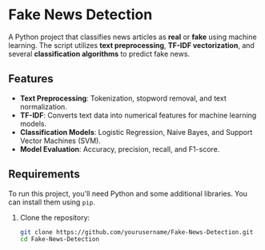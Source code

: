 # Fake News Detection

A Python project that classifies news articles as **real** or **fake** using machine learning. The script utilizes **text preprocessing**, **TF-IDF vectorization**, and several **classification algorithms** to predict fake news.

## Features

- **Text Preprocessing**: Tokenization, stopword removal, and text normalization.
- **TF-IDF**: Converts text data into numerical features for machine learning models.
- **Classification Models**: Logistic Regression, Naive Bayes, and Support Vector Machines (SVM).
- **Model Evaluation**: Accuracy, precision, recall, and F1-score.

## Requirements

To run this project, you'll need Python and some additional libraries. You can install them using `pip`.

1. Clone the repository:

   ```bash
   git clone https://github.com/yourusername/Fake-News-Detection.git
   cd Fake-News-Detection

